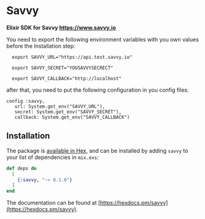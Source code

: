 # Savvy

**Elixir SDK for Savvy https://www.savvy.io**

You need to export the following environment variables with you own values before the
Installation step:

```
  export SAVVY_URL="https://api.test.savvy.io"
  
  export SAVVY_SECRET="YOUSAVVYSECRECT"
  
  export SAVVY_CALLBACK="http://localhost"
```

 after that, you need to put the following configuration in you config files:
 
 ```
 config :savvy,
    url: System.get_env("SAVVY_URL"),
    secret: System.get_env("SAVVY_SECRET"),
    callback: System.get_env("SAVVY_CALLBACK")
```

## Installation

The package is [available in Hex](https://hex.pm/packages/savvy), and can be installed
by adding `savvy` to your list of dependencies in `mix.exs`:

```elixir
def deps do
  [
    {:savvy, "~> 0.1.0"}
  ]
end
```

The documentation can be found at [https://hexdocs.pm/savvy](https://hexdocs.pm/savvy).

